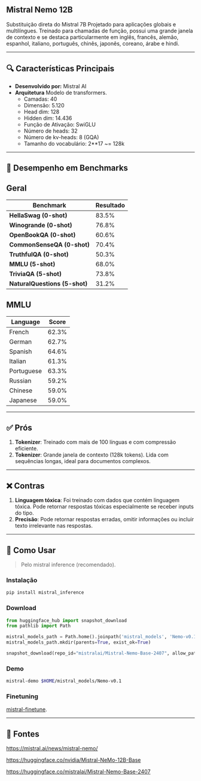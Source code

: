 ## Mistral Nemo 12B

Substituição direta do Mistral 7B
Projetado para aplicações globais e multilíngues. Treinado para chamadas de função, possui uma grande janela de contexto e se destaca particularmente em inglês, francês, alemão, espanhol, italiano, português, chinês, japonês, coreano, árabe e hindi.

---
## 🔍 Características Principais

- **Desenvolvido por:** Mistral AI
- **Arquitetura** Modelo de transformers.
  - Camadas: 40
  - Dimensão: 5.120
  - Head dim: 128
  - Hidden dim: 14.436
  - Função de Ativação: SwiGLU
  - Número de heads: 32
  - Número de kv-heads: 8 (GQA)
  - Tamanho do vocabulário: 2**17 ~= 128k

---
## 🧪 Desempenho em Benchmarks

## **Geral**

| **Benchmark**              | **Resultado** |
|----------------------------|---------------|
| **HellaSwag (0-shot)**      | 83.5%         |
| **Winogrande (0-shot)**     | 76.8%         |
| **OpenBookQA (0-shot)**     | 60.6%         |
| **CommonSenseQA (0-shot)**  | 70.4%         |
| **TruthfulQA (0-shot)**     | 50.3%         |
| **MMLU (5-shot)**           | 68.0%         |
| **TriviaQA (5-shot)**       | 73.8%         |
| **NaturalQuestions (5-shot)**| 31.2%         |

## **MMLU**

| **Language**  | **Score** |
|---------------|-----------|
| French        | 62.3%     |
| German        | 62.7%     |
| Spanish       | 64.6%     |
| Italian       | 61.3%     |
| Portuguese    | 63.3%     |
| Russian       | 59.2%     |
| Chinese       | 59.0%     |
| Japanese      | 59.0%     |

---
## ✅ Prós
1. **Tokenizer**: Treinado com mais de 100 línguas e com compressão eficiente.
2. **Tokenizer**: Grande janela de contexto (128k tokens). Lida com sequências longas, ideal para documentos complexos.

---
## ❌ Contras
1. **Linguagem tóxica**: Foi treinado com dados que contém linguagem tóxica. Pode retornar respostas tóxicas especialmente se receber inputs do tipo.
2. **Precisão**: Pode retornar respostas erradas, omitir informações ou incluir texto irrelevante nas respostas.

---
## 🚀 Como Usar 
> Pelo mistral inference (recomendado).

### **Instalação**
```bash
pip install mistral_inference
```

### **Download**
```python
from huggingface_hub import snapshot_download
from pathlib import Path

mistral_models_path = Path.home().joinpath('mistral_models', 'Nemo-v0.1')
mistral_models_path.mkdir(parents=True, exist_ok=True)

snapshot_download(repo_id="mistralai/Mistral-Nemo-Base-2407", allow_patterns=["params.json", "consolidated.safetensors", "tekken.json"], local_dir=mistral_models_path)
```

### **Demo**
```bash
mistral-demo $HOME/mistral_models/Nemo-v0.1
```

### **Finetuning**
[mistral-finetune](https://github.com/mistralai/mistral-finetune).

---
## 📜 Fontes
https://mistral.ai/news/mistral-nemo/

https://huggingface.co/nvidia/Mistral-NeMo-12B-Base

https://huggingface.co/mistralai/Mistral-Nemo-Base-2407
